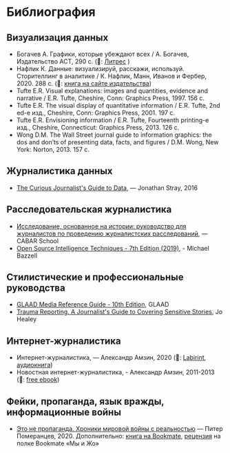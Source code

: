# Библиография

## Визуализация данных

- Богачев А. Графики, которые убеждают всех / А. Богачев, Издательство АСТ, 290 c. (👀: [Литрес](https://www.litres.ru/aleksandr-bogachev/grafiki-kotorye-ubezhdaut-vseh/chitat-onlayn/) )
- Нафлик К. Данные: визуализируй, расскажи, используй. Сторителлинг в аналитике / К. Нафлик, Манн, Иванов и Фербер, 2020. 288 c. (👀: [книга на сайте издательства](https://www.mann-ivanov-ferber.ru/books/dannye-vizualiziruj-rasskazhi-ispolzuj/))
- Tufte E.R. Visual explanations: images and quantities, evidence and narrative / E.R. Tufte, Cheshire, Conn: Graphics Press, 1997. 156 c.
- Tufte E.R. The visual display of quantitative information / E.R. Tufte, 2nd ed-е изд., Cheshire, Conn: Graphics Press, 2001. 197 c.
- Tufte E.R. Envisioning information / E.R. Tufte, Fourteenth printing-е изд., Cheshire, Connecticut: Graphics Press, 2013. 126 c.
- Wong D.M. The Wall Street journal guide to information graphics: the dos and don’ts of presenting data, facts, and figures / D.M. Wong, New York: Norton, 2013. 157 c.

## Журналистика данных

- [The Curious Journalist's Guide to Data](https://legacy.gitbook.com/book/towcenter/curious-journalist-s-guide-to-data/details), — Jonathan Stray, 2016

## Расследовательская журналистика

- [Исследование, основанное на истории: руководство для журналистов по проведению журналистских расследований](https://school.cabar.asia/ru/books/issledovanie-osnovannoe-na-istorii-rukovodstvo-dlja-zhurnalistov-po-provedeniju-zhurnalistkih-rassledovanij/), — CABAR School
- [Open Source Intelligence Techniques - 7th Edition (2019)](https://inteltechniques.com/book1.html), - Michael Bazzell

## Стилистические и профессиональные руководства

- [GLAAD Media Reference Guide - 10th Edition](https://www.glaad.org/reference), GLAAD
- [Trauma Reporting. A Journalist's Guide to Covering Sensitive Stories](https://www.routledge.com/Trauma-Reporting-A-Journalists-Guide-to-Covering-Sensitive-Stories-1st/Healey/p/book/9781138482104), Jo Healey

## Интернет-журналистика

- Интернет-журналистика, — Александр Амзин, 2020 (👀: [Labirint](https://www.labirint.ru/books/736736/), [аудиокнига](https://www.litres.ru/aleksandr-amzin/internet-zhurnalistika-kak-pisat-horoshie-teksty-51845695/))
- Новостная интернет-журналистика, - Александр Амзин, 2011-2013 (👀: [free ebook](http://alex-alex.ru/nij.php))

## Фейки, пропаганда, язык вражды, информационные войны

- [Это не пропаганда. Хроники мировой войны с реальностью](https://individuumbooks.ru/ehto_ne_propaganda/) — Питер Померанцев, 2020. Дополнительно: [книга на Bookmate](https://ru.bookmate.com/books/tkLCOFfI), [рецензия](https://ru.bookmate.com/bookshelves/wOXgbsWk/posts/ns8610tG) на полке Bookmate «Мы и Жо»
